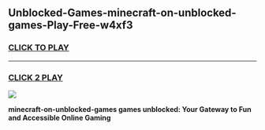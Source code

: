 
## Unblocked-Games-minecraft-on-unblocked-games-Play-Free-w4xf3
<h3>
<a href="https://premium76.site?title=minecraft-on-unblocked-games&ref=23A">CLICK TO PLAY</a></h3>
<hr>

<h3>
<a href="https://premium76.site?title=minecraft-on-unblocked-games&ref=23A">CLICK 2 PLAY</a>
  
</h3>

<a href="https://premium76.site?title=minecraft-on-unblocked-games&ref=23A"><img src="https://clearcache.store/games.png"></a>


**minecraft-on-unblocked-games games unblocked: Your Gateway to Fun and Accessible Online Gaming**
